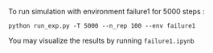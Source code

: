 To run simulation with environment failure1 for 5000 steps :
```
python run_exp.py -T 5000 --n_rep 100 --env failure1
```

You may visualize the results by running `failure1.ipynb`